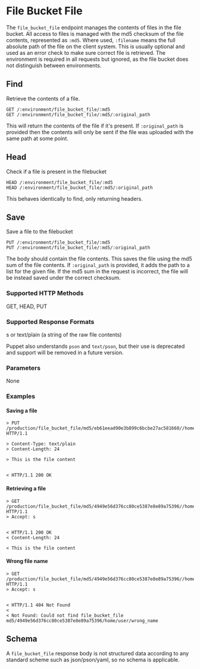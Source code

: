 File Bucket File
=============

The `file_bucket_file` endpoint manages the contents of files in the
file bucket. All access to files is managed with the md5 checksum of the
file contents, represented as `:md5`. Where used, `:filename` means the
full absolute path of the file on the client system. This is usually
optional and used as an error check to make sure correct file is
retrieved.  The environment is required in all requests but ignored, as
the file bucket does not distinguish between environments.

Find
----

Retrieve the contents of a file.

    GET /:environment/file_bucket_file/:md5
    GET /:environment/file_bucket_file/:md5/:original_path

This will return the contents of the file if it's present. If
`:original_path` is provided then the contents will only be sent if the
file was uploaded with the same path at some point.

Head
----

Check if a file is present in the filebucket

    HEAD /:environment/file_bucket_file/:md5
    HEAD /:environment/file_bucket_file/:md5/:original_path

This behaves identically to find, only returning headers.

Save
----

Save a file to the filebucket

    PUT /:environment/file_bucket_file/:md5
    PUT /:environment/file_bucket_file/:md5/:original_path

The body should contain the file contents. This saves the file using the
md5 sum of the file contents. If `:original_path` is provided, it adds
the path to a list for the given file. If the md5 sum in the request is
incorrect, the file will be instead saved under the correct checksum.

### Supported HTTP Methods

GET, HEAD, PUT

### Supported Response Formats

s or text/plain (a string of the raw file contents)

Puppet also understands `pson` and `text/pson`, but their use is
deprecated and support will be removed in a future version.

### Parameters

None

### Examples

#### Saving a file

    > PUT /production/file_bucket_file/md5/eb61eead90e3b899c6bcbe27ac581660//home/user/myfile.txt HTTP/1.1

    > Content-Type: text/plain
    > Content-Length: 24

    > This is the file content


    < HTTP/1.1 200 OK

#### Retrieving a file

    > GET /production/file_bucket_file/md5/4949e56d376cc80ce5387e8e89a75396//home/user/myfile.txt HTTP/1.1
    > Accept: s


    < HTTP/1.1 200 OK
    < Content-Length: 24

    < This is the file content

#### Wrong file name

    > GET /production/file_bucket_file/md5/4949e56d376cc80ce5387e8e89a75396//home/user/wrong_name HTTP/1.1
    > Accept: s


    < HTTP/1.1 404 Not Found
    <
    < Not Found: Could not find file_bucket_file md5/4949e56d376cc80ce5387e8e89a75396/home/user/wrong_name

Schema
------

A `file_bucket_file` response body is not structured data according to any standard scheme such as
json/pson/yaml, so no schema is applicable.

